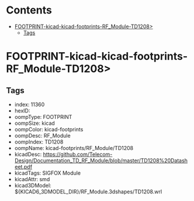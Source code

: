 



Contents
========

* [FOOTPRINT-kicad-kicad-footprints-RF_Module-TD1208>](#footprint-kicad-kicad-footprints-rf_module-td1208)
	* [Tags](#tags)

# FOOTPRINT-kicad-kicad-footprints-RF_Module-TD1208>

## Tags

- index: 11360
- hexID: 
- oompType: FOOTPRINT
- oompSize: kicad
- oompColor: kicad-footprints
- oompDesc: RF_Module
- oompIndex: TD1208
- oompName: kicad-footprints/RF_Module/TD1208
- kicadDesc: https://github.com/Telecom-Design/Documentation_TD_RF_Module/blob/master/TD1208%20Datasheet.pdf
- kicadTags: SIGFOX Module
- kicadAttr: smd
- kicad3DModel: ${KICAD6_3DMODEL_DIR}/RF_Module.3dshapes/TD1208.wrl
